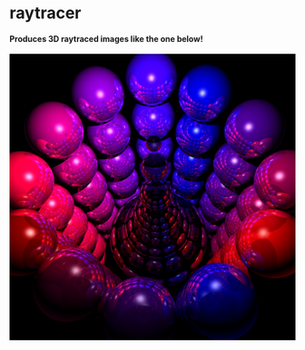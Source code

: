# raytracer
#### Produces 3D raytraced images like the one below!
![alt text](images/driver02_large.png "orbs!")
